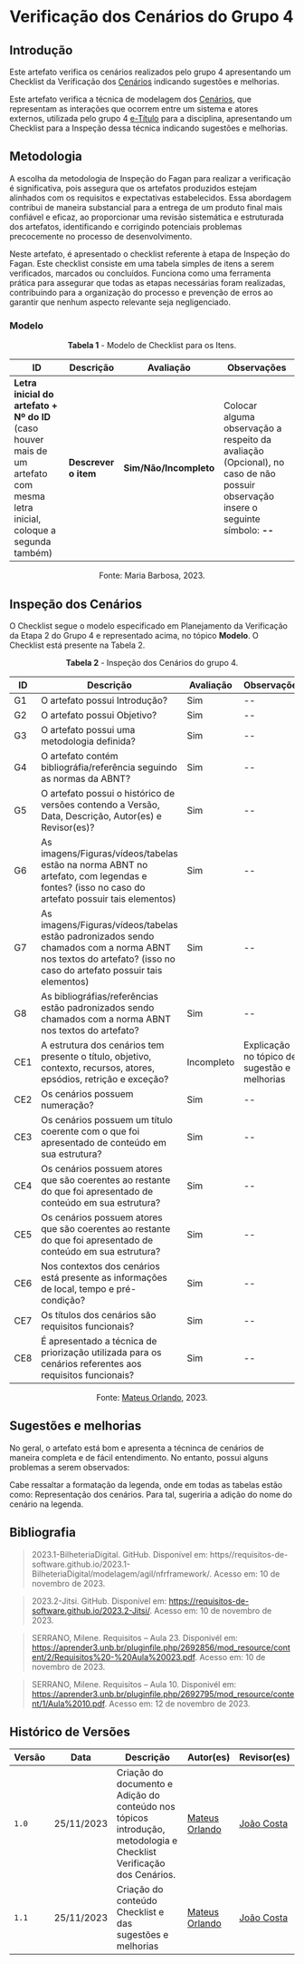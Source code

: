 # Verificação dos Cenários do Grupo 4

## Introdução

Este artefato verifica os cenários realizados pelo grupo 4 apresentando um Checklist da Verificação dos [Cenários](https://requisitos-de-software.github.io/2023.2-e-Titulo/modelagem/Cenarios/) indicando sugestões e melhorias. 

Este artefato verifica a técnica de modelagem dos [Cenários](https://requisitos-de-software.github.io/2023.2-e-Titulo/modelagem/Cenarios/), que representam as interações que ocorrem entre um sistema e atores externos, utilizada pelo grupo 4 [e-Título](https://requisitos-de-software.github.io/2023.2-e-Titulo/) para a disciplina, apresentando um Checklist para a Inspeção dessa técnica indicando sugestões e melhorias.

## Metodologia

A escolha da metodologia de Inspeção do Fagan para realizar a verificação é significativa, pois assegura que os artefatos produzidos estejam alinhados com os requisitos e expectativas estabelecidos. Essa abordagem contribui de maneira substancial para a entrega de um produto final mais confiável e eficaz, ao proporcionar uma revisão sistemática e estruturada dos artefatos, identificando e corrigindo potenciais problemas precocemente no processo de desenvolvimento.

Neste artefato, é apresentado o checklist referente à etapa de Inspeção do Fagan. Este checklist consiste em uma tabela simples de itens a serem verificados, marcados ou concluídos. Funciona como uma ferramenta prática para assegurar que todas as etapas necessárias foram realizadas, contribuindo para a organização do processo e prevenção de erros ao garantir que nenhum aspecto relevante seja negligenciado.

### Modelo

<center>

**Tabela 1** - Modelo de Checklist para os Itens.

| ID | Descrição | Avaliação | Observações |
| ---| -------- | --------- | ------------ |
| **Letra inicial do artefato + Nº do ID** (caso houver mais de um artefato com mesma letra inicial, coloque a segunda também) | **Descrever o item** | **Sim/Não/Incompleto** | Colocar alguma observação a respeito da avaliação (Opcional), no caso de não possuir observação insere o seguinte símbolo: **--** |

Fonte: Maria Barbosa, 2023.

</center>

## Inspeção dos Cenários

O Checklist segue o modelo especificado em Planejamento da Verificação da Etapa 2 do Grupo 4 e representado acima, no tópico **Modelo**. O Checklist está presente na Tabela 2.

<center>

**Tabela 2** - Inspeção dos Cenários do grupo 4.

| ID | Descrição | Avaliação | Observações |
| ---| -------- | --------- | ------------ |
| G1  | O artefato possui Introdução? | Sim | -- |
| G2  | O artefato possui Objetivo? | Sim | -- |
| G3  | O artefato possui uma metodologia definida? | Sim | -- |
| G4  | O artefato contém bibliográfia/referência seguindo as normas da ABNT? | Sim | -- |
| G5  | O artefato possui o histórico de versões contendo a Versão, Data, Descrição, Autor(es) e Revisor(es)? | Sim | -- |
| G6  | As imagens/Figuras/vídeos/tabelas estão na norma ABNT no artefato, com legendas e fontes? (isso no caso do artefato possuir tais elementos) | Sim | -- |
| G7  | As imagens/Figuras/vídeos/tabelas estão padronizados sendo chamados com a norma ABNT nos textos do artefato? (isso no caso do artefato possuir tais elementos) | Sim | -- |
| G8  | As bibliográfias/referências estão padronizados sendo chamados com a norma ABNT nos textos do artefato?  | Sim | -- |
| CE1 | A estrutura dos cenários tem presente o título, objetivo, contexto, recursos, atores, epsódios, retrição e exceção? | Incompleto | Explicação no tópico de sugestão e melhorias |
| CE2 | Os cenários possuem numeração? | Sim | -- |
| CE3 | Os cenários possuem um título coerente com o que foi apresentado de conteúdo em sua estrutura? | Sim | -- |
| CE4 | Os cenários possuem atores que são coerentes ao restante do que foi apresentado de conteúdo em sua estrutura? | Sim | -- |
| CE5 | Os cenários possuem atores que são coerentes ao restante do que foi apresentado de conteúdo em sua estrutura? | Sim | -- |
| CE6 | Nos contextos dos cenários está presente as informações de local, tempo e pré-condição? | Sim | -- |
| CE7 | Os títulos dos cenários são requisitos funcionais? | Sim | -- |
| CE8 | É apresentado a técnica de priorização utilizada para os cenários referentes aos requisitos funcionais? | Sim | -- |

Fonte: [Mateus Orlando](https://github.com/MateusPy), 2023.

</center>

## Sugestões e melhorias

No geral, o artefato está bom e apresenta a técninca de cenários de maneira completa e de fácil entendimento. No entanto, possui alguns problemas a serem observados:

Cabe ressaltar a formatação da legenda, onde em todas as tabelas estão como: Representação dos cenários. Para tal, sugeriria a adição do nome do cenário na legenda.
## Bibliografia

> 2023.1-BilheteriaDigital. GitHub. Disponível em: https//requisitos-de-software.github.io/2023.1-BilheteriaDigital/modelagem/agil/nfrframework/. Acesso em: 10 de novembro de 2023.

> 2023.2-Jitsi. GitHub. Disponível em: https://requisitos-de-software.github.io/2023.2-Jitsi/. Acesso em: 10 de novembro de 2023.

> SERRANO, Milene. Requisitos – Aula 23. Disponivél em: https://aprender3.unb.br/pluginfile.php/2692856/mod_resource/content/2/Requisitos%20-%20Aula%20023.pdf. Acesso em: 10 de novembro de 2023.

> SERRANO, Milene. Requisitos – Aula 10. Disponivél em: https://aprender3.unb.br/pluginfile.php/2692795/mod_resource/content/1/Aula%2010.pdf. Acesso em: 12 de novembro de 2023.


## Histórico de Versões

| Versão | Data       | Descrição   | Autor(es)   | Revisor(es) |
| ------ | ---------- | ----------- | ------------ | ---------- |
| `1.0`  | 25/11/2023 | Criação do documento e Adição do conteúdo nos tópicos introdução, metodologia e Checklist Verificação dos Cenários.  | [Mateus Orlando](https://github.com/MateusPy) | [João Costa ](https://github.com/jvcostta) |
| `1.1`  | 25/11/2023 | Criação do conteúdo Checklist e das sugestões e melhorias  | [Mateus Orlando](https://github.com/MateusPy) | [João Costa ](https://github.com/jvcostta) |